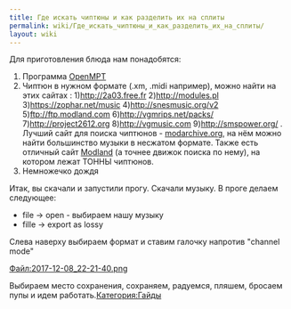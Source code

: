 ```yaml
---
title: Где искать чиптюны и как разделить их на сплиты
permalink: wiki/Где_искать_чиптюны_и_как_разделить_их_на_сплиты/
layout: wiki
---
```


Для приготовления блюда нам понадобятся:

1.  Программа [OpenMPT](https://openmpt.org/)
2.  Чиптюн в нужном формате (.xm, .midi например), можно найти на этих
    сайтах : 1)http://2a03.free.fr 2)http://modules.pl
    3)[<https://zophar.net/music>](https://www.zophar.net/music)
    4)http://snesmusic.org/v2 5)ftp://ftp.modland.com
    6)http://vgmrips.net/packs/ 7)http://project2612.org
    8)http://vgmusic.com 9)http://smspower.org/ . Лучший сайт для поиска
    чиптюнов - [modarchive.org](http://www.modarchive.org), на нём можно
    найти большинство музыки в несжатом формате. Также есть отличный
    сайт [Modland](https://www.exotica.org.uk/wiki/Special:Modland) (а
    точнее движок поиска по нему), на котором лежат ТОННЫ чиптюнов.
3.  Немножечко дождя

Итак, вы скачали и запустили прогу. Скачали музыку. В проге делаем
следующее:

-   file -\> open - выбираем нашу музыку
-   fille -\> export as lossy

Слева наверху выбираем формат и ставим галочку напротив "channel mode"

[Файл:2017-12-08_22-21-40.png](Файл:2017-12-08_22-21-40.png "wikilink")

Выбираем место сохранения, сохраняем, радуемся, пляшем, бросаем пупы и
идем работать.[Категория:Гайды](Категория:Гайды "wikilink")
